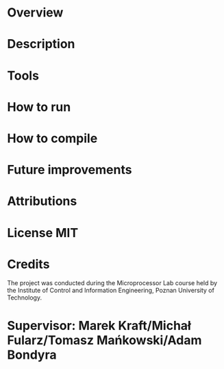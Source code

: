 # Overview 
# Description 
# Tools 
# How to run 
# How to compile 
# Future improvements 
# Attributions 
# License MIT
# Credits 
The project was conducted during the Microprocessor Lab course held by the Institute of Control and Information Engineering, Poznan University of Technology.
# Supervisor: Marek Kraft/Michał Fularz/Tomasz Mańkowski/Adam Bondyra
